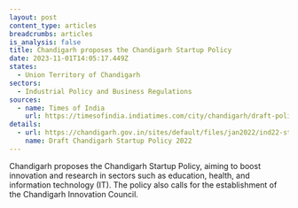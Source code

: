 ```yaml
---
layout: post
content_type: articles
breadcrumbs: articles
is_analysis: false
title: Chandigarh proposes the Chandigarh Startup Policy
date: 2023-11-01T14:05:17.449Z
states:
  - Union Territory of Chandigarh
sectors:
  - Industrial Policy and Business Regulations
sources:
  - name: Times of India
    url: https://timesofindia.indiatimes.com/city/chandigarh/draft-policy-ut-to-set-up-body-to-boost-startups/articleshow/104664337.cms
details:
  - url: https://chandigarh.gov.in/sites/default/files/jan2022/ind22-strtupolicy2022-3108.pdf
    name: Draft Chandigarh Startup Policy 2022
---
```

Chandigarh proposes the Chandigarh Startup Policy, aiming to boost innovation and research in sectors such as education, health, and information technology (IT). The policy also calls for the establishment of the Chandigarh Innovation Council.